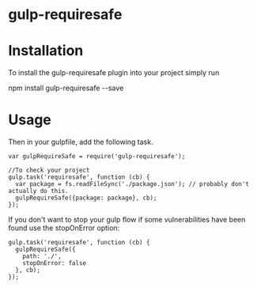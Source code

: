 # gulp-requiresafe

# Installation

To install the gulp-requiresafe plugin into your project simply run

npm install gulp-requiresafe --save

# Usage

Then in your gulpfile, add the following task.

```
var gulpRequireSafe = require('gulp-requiresafe');

//To check your project
gulp.task('requiresafe', function (cb) {
  var package = fs.readFileSync('./package.json'); // probably don't actually do this.
  gulpRequireSafe({package: package}, cb);
});
```

If you don't want to stop your gulp flow if some vulnerabilities have been found use the stopOnError option:

```
gulp.task('requiresafe', function (cb) {
  gulpRequireSafe({
    path: './',
    stopOnError: false
  }, cb);
});
```
